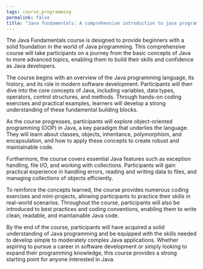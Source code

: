 ```yaml
---
tags: course_programming
permalink: false
title: "Java fundamentals: A comprehensive introduction to java programming"
---
```


The Java Fundamentals course is designed to provide beginners with a solid foundation in the world of Java programming. This comprehensive course will take participants on a journey from the basic concepts of Java to more advanced topics, enabling them to build their skills and confidence as Java developers.

The course begins with an overview of the Java programming language, its history, and its role in modern software development. Participants will then dive into the core concepts of Java, including variables, data types, operators, control structures, and methods. Through hands-on coding exercises and practical examples, learners will develop a strong understanding of these fundamental building blocks.

As the course progresses, participants will explore object-oriented programming (OOP) in Java, a key paradigm that underlies the language. They will learn about classes, objects, inheritance, polymorphism, and encapsulation, and how to apply these concepts to create robust and maintainable code.

Furthermore, the course covers essential Java features such as exception handling, file I/O, and working with collections. Participants will gain practical experience in handling errors, reading and writing data to files, and managing collections of objects efficiently.

To reinforce the concepts learned, the course provides numerous coding exercises and mini-projects, allowing participants to practice their skills in real-world scenarios. Throughout the course, participants will also be introduced to best practices and coding conventions, enabling them to write clean, readable, and maintainable Java code.

By the end of the course, participants will have acquired a solid understanding of Java programming and be equipped with the skills needed to develop simple to moderately complex Java applications. Whether aspiring to pursue a career in software development or simply looking to expand their programming knowledge, this course provides a strong starting point for anyone interested in Java.